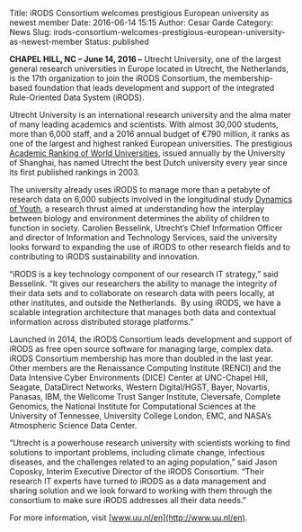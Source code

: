 Title: iRODS Consortium welcomes prestigious European university as newest member
Date: 2016-06-14 15:15
Author: Cesar Garde
Category: News
Slug: irods-consortium-welcomes-prestigious-european-university-as-newest-member
Status: published

**CHAPEL HILL, NC – June 14, 2016 –** Utrecht University, one of the
largest general research universities in Europe located in Utrecht, the
Netherlands, is the 17th organization to join the iRODS Consortium, the
membership-based foundation that leads development and support of the
integrated Rule-Oriented Data System (iRODS).

<!--more-->

Utrecht University is an international research university and the alma
mater of many leading academics and scientists. With almost 30,000
students, more than 6,000 staff, and a 2016 annual budget of €790
million, it ranks as one of the largest and highest ranked European
universities. The prestigious [Academic Ranking of World
Universities](http://www.shanghairanking.com/ARWU2015.html), issued
annually by the University of Shanghai, has named Utrecht the best Dutch
university every year since its first published rankings in 2003.

The university already uses iRODS to manage more than a petabyte of
research data on 6,000 subjects involved in the longitudinal study
[Dynamics of Youth](http://www.uu.nl/en/research/dynamics-of-youth), a
research thrust aimed at understanding how the interplay between biology
and environment determines the ability of children to function in
society. Carolien Besselink, Utrecht’s Chief Information Officer and
director of Information and Technology Services, said the university
looks forward to expanding the use of iRODS to other research fields and
to contributing to iRODS sustainability and innovation.

“iRODS is a key technology component of our research IT strategy,” said
Besselink. “It gives our researchers the ability to manage the integrity
of their data sets and to collaborate on research data with peers
locally, at other institutes, and outside the Netherlands.  By using
iRODS, we have a scalable integration architecture that manages both
data and contextual information across distributed storage platforms.”

Launched in 2014, the iRODS Consortium leads development and support of
iRODS as free open source software for managing large, complex data.
iRODS Consortium membership has more than doubled in the last year.
Other members are the Renaissance Computing Institute (RENCI) and the
Data Intensive Cyber Environments (DICE) Center at UNC-Chapel Hill,
Seagate, DataDirect Networks, Western Digital/HGST, Bayer, Novartis,
Panasas, IBM, the Wellcome Trust Sanger Institute, Cleversafe, Complete
Genomics, the National Institute for Computational Sciences at the
University of Tennessee, University College London, EMC, and NASA’s
Atmospheric Science Data Center.

“Utrecht is a powerhouse research university with scientists working to
find solutions to important problems, including climate change,
infectious diseases, and the challenges related to an aging population,”
said Jason Coposky, Interim Executive Director of the iRODS Consortium.
“Their research IT experts have turned to iRODS as a data management and
sharing solution and we look forward to working with them through the
consortium to make sure iRODS addresses all their data needs.”

For more information, visit [www.uu.nl/en](http://www.uu.nl/en).
